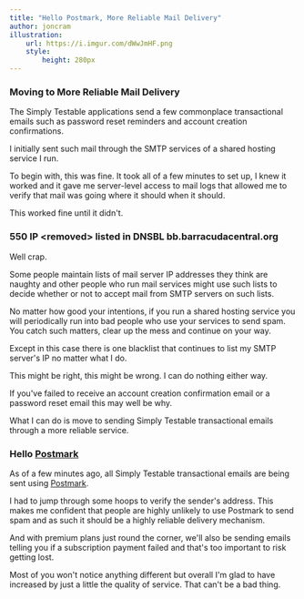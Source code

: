 ```yaml
---
title: "Hello Postmark, More Reliable Mail Delivery"
author: joncram
illustration:
    url: https://i.imgur.com/dWwJmHF.png
    style:
        height: 280px
---
```


### Moving to More Reliable Mail Delivery

The Simply Testable applications send a few commonplace transactional
emails such as password reset reminders and account creation confirmations.

I initially sent such mail through the SMTP services of a shared hosting service I run.

To begin with, this was fine. It took all of a few minutes to set up,
I knew it worked and it gave me server-level access to mail logs that
allowed me to verify that mail was going where it should when it should.

This worked fine until it didn't.

### 550 IP &lt;removed&gt; listed in DNSBL bb.barracudacentral.org

Well crap.

Some people maintain lists of mail server IP addresses they think are
naughty and other people who run mail services might use such lists to
decide whether or not to accept mail from SMTP servers on such lists.

No matter how good your intentions, if you run a shared hosting service
you will periodically run into bad people who use your services to send spam.
You catch such matters, clear up the mess and continue on your way.

Except in this case there is one blacklist that continues to list my
SMTP server's IP no matter what I do.

This might be right, this might be wrong. I can do nothing either way.

If you've failed to receive an account creation confirmation email or a
password reset email this may well be why.

What I can do is move to sending Simply Testable transactional emails
through a more reliable service.

### Hello [Postmark](https://postmarkapp.com/)

As of a few minutes ago, all Simply Testable transactional emails
are being sent using [Postmark](https://postmarkapp.com/).

I had to jump through some hoops to verify the sender's address. This
makes me confident that people are highly unlikely to use Postmark to
send spam and as such it should be a highly reliable delivery mechanism.

And with premium plans just round the corner, we'll also be sending
emails telling you if a subscription payment failed and that's too
important to risk getting lost.

Most of you won't notice anything different but overall I'm glad to have
increased by just a little the quality of service. That can't be a bad
thing.
